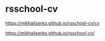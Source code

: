 # rsschool-cv

https://mikhailserko.github.io/rsschool-cv/cv

https://mikhailserko.github.io/rsschool-cv/
